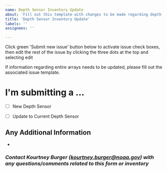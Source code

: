 ```yaml
---
name: Depth Sensor Inventory Update
about: 'Fill out this template with changes to be made regarding depth sensors. '
title: 'Depth Sensor Inventory Update'
labels: ''
assignees: ''

---
```

Click green 'Submit new issue' button below to activate issue check boxes, then edit the rest of the issue by clicking the three dots at the top and selecting edit  

If information regarding entire arrays needs to be updated, please fill out the associated issue template.

<!-- Switch between 'Write' and 'Preview' tabs above to see how your issue will be formatted -->

# **I'm submitting a …**
- [ ] New Depth Sensor  
- [ ] Update to Current Depth Sensor


## Any Additional Information
<!-- Please explain any additional information/details related to the recorder -->  
- 

### *Contact Kourtney Burger (kourtney.burger@noaa.gov) with any questions/comments related to this form or inventory*
